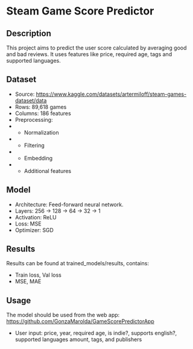 # Steam Game Score Predictor

## Description
This project aims to predict the user score calculated by averaging good and bad reviews.
It uses features like price, required age, tags and supported languages.

## Dataset
- Source: https://www.kaggle.com/datasets/artermiloff/steam-games-dataset/data
- Rows: 89,618 games
- Columns: 186 features
- Preprocessing:
- - Normalization
- - Filtering
- - Embedding
- - Additional features

## Model
- Architecture: Feed-forward neural network.
- Layers: 256 -> 128 -> 64 -> 32 -> 1
- Activation: ReLU
- Loss: MSE
- Optimizer: SGD

## Results
Results can be found at trained_models/results, contains:
- Train loss, Val loss
- MSE, MAE

## Usage
The model should be used from the web app: https://github.com/GonzaMarolda/GameScorePredictorApp
- User input: price, year, required age, is indie?, supports english?, supported languages amount, tags, and publishers
